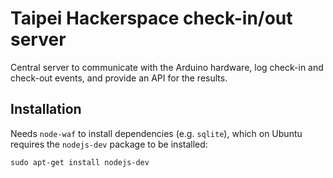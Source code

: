 # Taipei Hackerspace check-in/out server

Central server to communicate with the Arduino hardware,
log check-in and check-out events, and provide an API
for the results.

## Installation

Needs `node-waf` to install dependencies (e.g. `sqlite`), which on
Ubuntu requires the `nodejs-dev` package to be installed:

    sudo apt-get install nodejs-dev